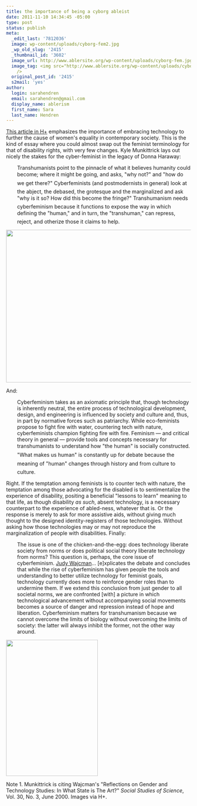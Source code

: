 ```yaml
---
title: the importance of being a cyborg ableist
date: 2011-11-10 14:34:45 -05:00
type: post
status: publish
meta:
  _edit_last: '7812036'
  image: wp-content/uploads/cyborg-fem2.jpg
  _wp_old_slug: '2415'
  _thumbnail_id: '3602'
  image_url: http://www.ablersite.org/wp-content/uploads/cyborg-fem.jpg
  image_tag: <img src="http://www.ablersite.org/wp-content/uploads/cyborg-fem.jpg"
    />
  original_post_id: '2415'
  s2mail: 'yes'
author:
  login: sarahendren
  email: sarahendren@gmail.com
  display_name: ablerism
  first_name: Sara
  last_name: Hendren
---
```


<p><a href="http://hplusmagazine.com/2009/07/21/importance-being-cyborg-feminist/">This article in H+</a> emphasizes the importance of embracing technology to further the cause of women's equality in contemporary society. This is the kind of essay where you could almost swap out the feminist terminology for that of disability rights, with very few changes. Kyle Munkittrick lays out nicely the stakes for the cyber-feminist in the legacy of Donna Haraway:</p>
<p style="padding-left:30px;">Transhumanists point to the pinnacle of what it believes humanity could become; where it might be going, and asks, "why not?" and "how do we get there?" Cyberfeminists (and postmodernists in general) look at the abject, the debased, the grotesque and the marginalized and ask "why is it so? How did this become the fringe?" Transhumanism needs cyberfeminism because it functions to expose the way in which defining the "human," and in turn, the "transhuman," can repress, reject, and otherize those it claims to help.</p>
<p><a href="http://ablersite.files.wordpress.com/2011/11/cyborg-fem1.jpg"><img class="alignnone size-full wp-image-3896" title="cyborg-fem" src="{{ site.baseurl }}/uploads/cyborg-fem1.jpg" alt="" width="585" height="417" /></a></p>
<p>And:</p>
<p style="padding-left:30px;">Cyberfeminism takes as an axiomatic principle that, though technology is inherently neutral, the entire process of technological development, design, and engineering is influenced by society and culture and, thus, in part by normative forces such as patriarchy. While eco-feminists propose to fight fire with water, countering tech with nature, cyberfeminists champion fighting fire with fire. Feminism — and critical theory in general — provide tools and concepts necessary for transhumanists to understand how "the human" is socially constructed. "What makes us human" is constantly up for debate because the meaning of "human" changes through history and from culture to culture.</p>
<p>Right. If the temptation among feminists is to counter tech with nature, the temptation among those advocating for the disabled is to sentimentalize the experience of disability, positing a beneficial "lessons to learn" meaning to that life, as though disability <em>as such</em>, absent technology, is a necessary counterpart to the experience of abled-ness, whatever that is. Or the response is merely to ask for more assistive aids, without giving much thought to the designed identity-registers of those technologies. Without asking how those technologies may or may not reproduce the marginalization of people with disabilities. Finally:</p>
<p style="padding-left:30px;">The issue is one of the chicken-and-the-egg: does technology liberate society from norms or does political social theory liberate technology from norms? This question is, perhaps, the core issue of cyberfeminism. <a href="http://www2.lse.ac.uk/researchAndExpertise/Experts/profile.aspx?KeyValue=j.wajcman@lse.ac.uk">Judy Wajcman</a>... [e]xplicates the debate and concludes that while the rise of cyberfeminism has given people the tools and understanding to better utilize technology for feminist goals, technology currently does more to reinforce gender roles than to undermine them. If we extend this conclusion from just gender to all societal norms, we are confronted [with] a picture in which technological advancement without accompanying social movements becomes a source of danger and repression instead of hope and liberation. Cyberfeminism matters for transhumanism because we cannot overcome the limits of biology without overcoming the limits of society: the latter will always inhibit the former, not the other way around.</p>
<p><a href="http://ablersite.files.wordpress.com/2011/11/cyborg-fem2.jpg"><img class="size-full wp-image-3897 aligncenter" title="cyborg-fem2" src="{{ site.baseurl }}/uploads/cyborg-fem2.jpg" alt="" width="250" height="372" /></a></p>
<p>Note 1. Munkittrick is citing Wajcman's "Reflections on Gender and Technology Studies: In What State is The Art?" <em>Social Studies of Science</em>, Vol. 30, No. 3, June 2000. Images via H+.</p>
